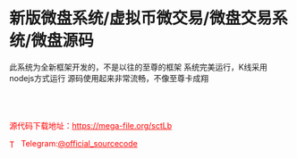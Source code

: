# 新版微盘系统/虚拟币微交易/微盘交易系统/微盘源码

此系统为全新框架开发的，不是以往的至尊的框架 系统完美运行，K线采用nodejs方式运行 源码使用起来非常流畅，不像至尊卡成翔<br><br><br><br>


<p style="color: red;">源代码下载地址：<a href="https://mega-file.org/sctLb" style="color: red;">https://mega-file.org/sctLb</a></p><p style="color: red;"><img src="https://cdn-icons-png.flaticon.com/512/2111/2111646.png" alt="Telegram Icon" style="width: 16px; vertical-align: middle; margin-right: 5px;">Telegram:<a href="https://t.me/official_sourcecode" style="color: red;">@official_sourcecode</a></p>